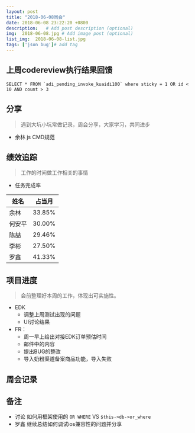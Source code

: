 ```yaml
---
layout: post
title: "2018-06-08周会"
date: 2018-06-08 23:22:20 +0800
description:   # Add post description (optional)
img:  2018-06-08.jpg # Add image post (optional)
list_img:  2018-06-08-list.jpg
tags: ['json bug']# add tag
---
```

## 上周codereview执行结果回馈
<!-- 在where中可以包含任意数目的and和or操作符，在没有任何其他符号的时候，例如括号，SQL会首先执行and条件，然后才执行or语句 -->
```mysql
SELECT * FROM `adi_pending_invoke_kuaidi100` where sticky = 1 OR id < 10 AND count > 3
```
## 分享
> 遇到大坑小坑常做记录，周会分享，大家学习，共同进步

* 余林 js CMD规范


## 绩效追踪
> 工作的时间做工作相关的事情

* 任务完成率

|  姓名  | 占当月 |
|--------|------|
| 余林   |33.85%|
| 何安平 |30.00%|
| 陈喆   |29.46%|
| 李彬   |27.50%|
| 罗鑫   |41.33%|



## 项目进度
> 会前整理好本周的工作，体现出可实施性。

* EDK
	* 调整上周测试出现的问题
	* UI讨论结果
* FR：
	* 周一早上给出对接EDK订单预估时间
	* 邮件中的内容
	* 提出BUG的整改
	* 导入奶粉渠道备案商品功能，导入失败


## 周会记录


## 备注
* 讨论 如何用框架使用的 `OR WHERE` VS `$this->db->or_where`
* 罗鑫 继续总结如何调试ios兼容性的问题并分享